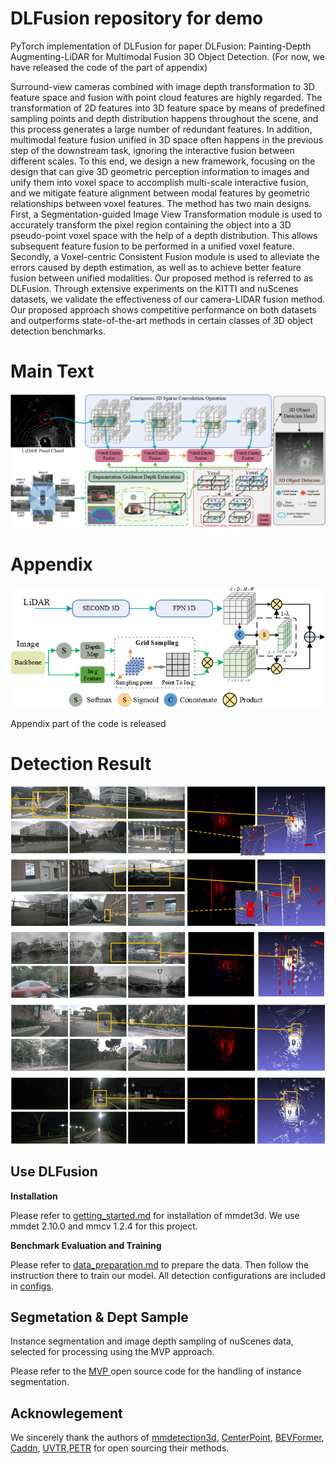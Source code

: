 # DLFusion repository for demo

PyTorch implementation of DLFusion for  paper DLFusion: Painting-Depth Augmenting-LiDAR for Multimodal Fusion 3D Object Detection. (For now, we have released the code of the part of appendix)

Surround-view cameras combined with image depth transformation to 3D feature space and fusion with point cloud features are highly regarded. The transformation of 2D features into 3D feature space by means of predefined sampling points and depth distribution happens throughout the scene, and this process generates a large number of redundant features. In addition, multimodal feature fusion unified in 3D space often happens in the previous step of the downstream task, ignoring the interactive fusion between different scales. To this end, we design a new framework, focusing on the design that can give 3D geometric perception information to images and unify them into voxel space to accomplish multi-scale interactive fusion, and we mitigate feature alignment between modal features by geometric relationships between voxel features. The method has two main designs. First, a Segmentation-guided Image View Transformation module is used to accurately transform the pixel region containing the object into a 3D pseudo-point voxel space with the help of a depth distribution. This allows subsequent feature fusion to be performed in a unified voxel feature. Secondly, a Voxel-centric Consistent Fusion module is used to alleviate the errors caused by depth estimation, as well as to achieve better feature fusion between unified modalities. Our proposed method is referred to as DLFusion. Through extensive experiments on the KITTI and nuScenes datasets, we validate the effectiveness of our camera-LIDAR fusion method. Our proposed approach shows competitive performance on both datasets and outperforms state-of-the-art methods in certain classes of 3D object detection benchmarks.

# Main Text

![img1](docs/imgs/overrall.png)


# Appendix

![img2](docs/imgs/appendix-overall.png)

Appendix part of the code is released

# Detection Result
![img3](docs/imgs/_appendix-detection-visualization.png)
## Use DLFusion


**Installation**

Please refer to [getting_started.md](docs/getting_started.md) for installation of mmdet3d. We use mmdet 2.10.0 and mmcv 1.2.4 for this project.

**Benchmark Evaluation and Training**

Please refer to [data_preparation.md](docs/data_preparation.md) to prepare the data. Then follow the instruction there to train our model. All detection configurations are included in [configs](configs/).


## Segmetation & Dept Sample

Instance segmentation and image depth sampling of nuScenes data, selected for processing using the MVP approach.

Please refer to the [MVP ](https://github.com/tianweiy/MVP)open source code for the handling of instance segmentation. 

## Acknowlegement

We sincerely thank the authors of [mmdetection3d](https://github.com/open-mmlab/mmdetection3d), [CenterPoint](https://github.com/tianweiy/CenterPoint), [BEVFormer](https://github.com/zhiqi-li/BEVFormer), [Caddn](https://github.com/TRAILab/CaDDN), [UVTR](https://github.com/dvlab-research/UVTR),[PETR](https://github.com/megvii-research/PETR) for open sourcing their methods.
